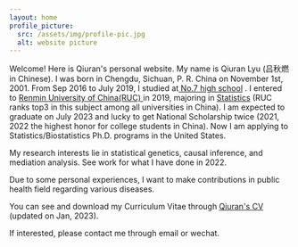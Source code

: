 ```yaml
---
layout: home
profile_picture:
  src: /assets/img/profile-pic.jpg
  alt: website picture
---
```


<p>
  Welcome! Here is Qiuran's personal website. My name is Qiuran Lyu (吕秋燃 in Chinese). I was born in Chengdu, Sichuan, P. R. China on November 1st, 2001. From Sep 2016 to July 2019, I studied at<a href="http://www.cdqz.net"> No.7 high school</a> . I entered to <a href="https://www.ruc.edu.cn"> Renmin University of China(RUC) </a> in 2019, majoring in <a href="http://stat.ruc.edu.cn">Statistics</a> (RUC ranks top3 in this subject among all universities in China).  I am expected to graduate on July 2023 and lucky to get National Scholarship twice (2021, 2022 the highest honor for college students in China). Now I am applying to Statistics/Biostatistics Ph.D. programs in the United States.

</p>
<p>
  My research interests lie in statistical genetics, causal inference, and mediation analysis. See work for what I have done in 2022. 
  </p>
  Due to some personal experiences, I want to make contributions in public health field regarding various diseases.
<p>
  You can see and download my Curriculum Vitae through <a href="https://drive.google.com/file/d/1xImYx9ljpaMWl9bEQZZYmt1qKhgmW40H/view?usp=sharing"> Qiuran's CV</a> (updated on Jan, 2023).
</p>
<p> 
  If interested, please contact me through email or wechat. 
</p>
